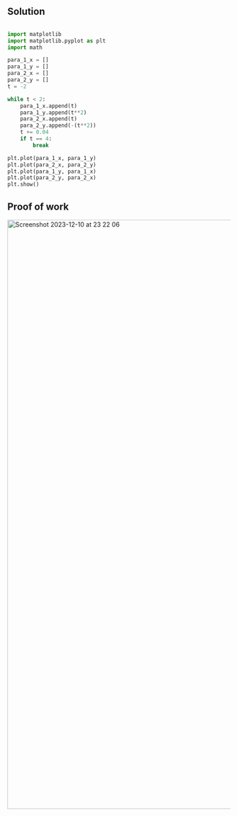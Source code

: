 ## Solution ##

```.py

import matplotlib
import matplotlib.pyplot as plt
import math

para_1_x = []
para_1_y = []
para_2_x = []
para_2_y = []
t = -2

while t < 2:
    para_1_x.append(t)
    para_1_y.append(t**2)
    para_2_x.append(t)
    para_2_y.append(-(t**2))
    t += 0.04
    if t == 4:
        break

plt.plot(para_1_x, para_1_y)
plt.plot(para_2_x, para_2_y)
plt.plot(para_1_y, para_1_x)
plt.plot(para_2_y, para_2_x)
plt.show()


```


## Proof of work ##

<img width="1331" alt="Screenshot 2023-12-10 at 23 22 06" src="https://github.com/yuxuantaoisak/unit_2/assets/144768397/e60492a0-3020-4af4-8e49-7af307e9111e">


